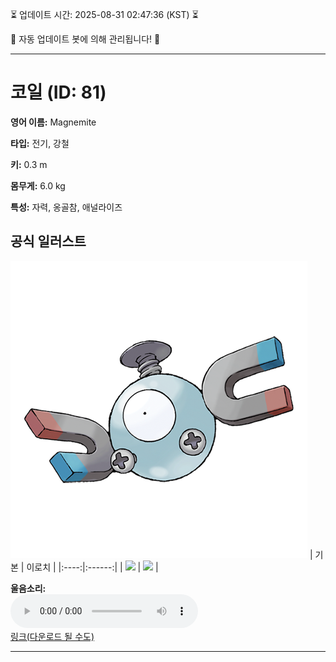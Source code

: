 
⏳ 업데이트 시간: 2025-08-31 02:47:36 (KST) ⏳

🤖 자동 업데이트 봇에 의해 관리됩니다! 🤖

---

# 코일 (ID: 81)
**영어 이름:** Magnemite

**타입:** 전기, 강철

**키:** 0.3 m

**몸무게:** 6.0 kg

**특성:** 자력, 옹골참, 애널라이즈

## 공식 일러스트
![](https://raw.githubusercontent.com/PokeAPI/sprites/master/sprites/pokemon/other/official-artwork/81.png)
| 기본 | 이로치 |
|:----:|:------:|
| <img src="http://play.pokemonshowdown.com/sprites/ani/magnemite.gif" width="200"> | <img src="http://play.pokemonshowdown.com/sprites/ani-shiny/magnemite.gif" width="200"> |

**울음소리:**<br><audio controls src="https://raw.githubusercontent.com/PokeAPI/cries/main/cries/pokemon/latest/81.ogg"></audio><br> [링크(다운로드 될 수도)](https://raw.githubusercontent.com/PokeAPI/cries/main/cries/pokemon/latest/81.ogg)


---
